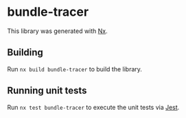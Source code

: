 # bundle-tracer

This library was generated with [Nx](https://nx.dev).

## Building

Run `nx build bundle-tracer` to build the library.

## Running unit tests

Run `nx test bundle-tracer` to execute the unit tests via [Jest](https://jestjs.io).
